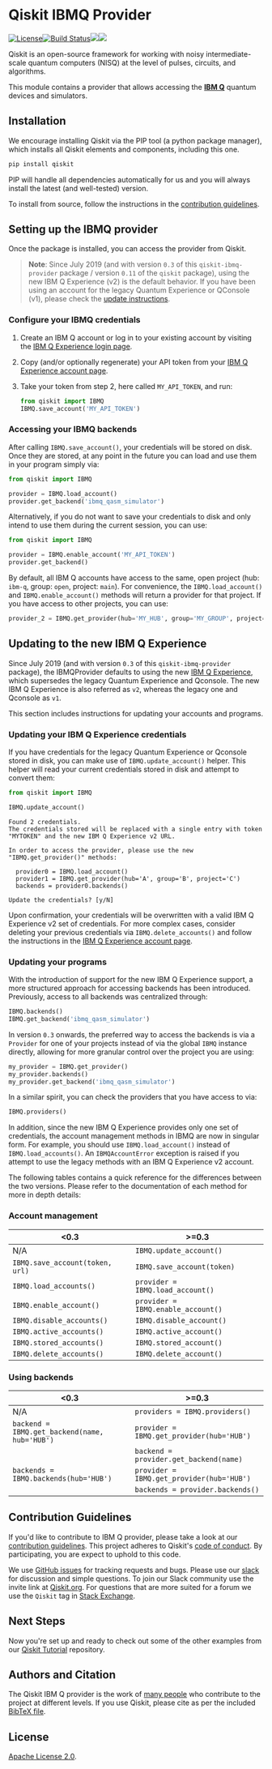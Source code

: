 # Qiskit IBMQ Provider

[![License](https://img.shields.io/github/license/Qiskit/qiskit-ibmq-provider.svg?style=popout-square)](https://opensource.org/licenses/Apache-2.0)[![Build Status](https://img.shields.io/travis/com/Qiskit/qiskit-ibmq-provider/master.svg?style=popout-square)](https://travis-ci.com/Qiskit/qiskit-ibmq-provider)[![](https://img.shields.io/github/release/Qiskit/qiskit-ibmq-provider.svg?style=popout-square)](https://github.com/Qiskit/qiskit-ibmq-provider/releases)[![](https://img.shields.io/pypi/dm/qiskit-ibmq-provider.svg?style=popout-square)](https://pypi.org/project/qiskit-ibmq-provider/)

Qiskit is an open-source framework for working with noisy intermediate-scale
quantum computers (NISQ) at the level of pulses, circuits, and algorithms.

This module contains a provider that allows accessing the **[IBM Q]** quantum
devices and simulators.

## Installation

We encourage installing Qiskit via the PIP tool (a python package manager),
which installs all Qiskit elements and components, including this one.

```bash
pip install qiskit
```

PIP will handle all dependencies automatically for us and you will always
install the latest (and well-tested) version.

To install from source, follow the instructions in the
[contribution guidelines].

## Setting up the IBMQ provider

Once the package is installed, you can access the provider from Qiskit.

> **Note**: Since July 2019 (and with version `0.3` of this
> `qiskit-ibmq-provider` package / version `0.11` of the `qiskit` package),
> using the new IBM Q Experience (v2) is the default behavior. If you have
> been using an account for the legacy Quantum Experience or QConsole (v1),
> please check the [update instructions](#updating-to-the-new-IBM-Q-Experience).

### Configure your IBMQ credentials

1. Create an IBM Q account or log in to your existing account by visiting
   the [IBM Q Experience login page].

2. Copy (and/or optionally regenerate) your API token from your
   [IBM Q Experience account page].

3. Take your token from step 2, here called `MY_API_TOKEN`, and run:

   ```python
   from qiskit import IBMQ
   IBMQ.save_account('MY_API_TOKEN')
   ```

### Accessing your IBMQ backends

After calling `IBMQ.save_account()`, your credentials will be stored on disk.
Once they are stored, at any point in the future you can load and use them
in your program simply via:

```python
from qiskit import IBMQ

provider = IBMQ.load_account()
provider.get_backend('ibmq_qasm_simulator')
```

Alternatively, if you do not want to save your credentials to disk and only
intend to use them during the current session, you can use:

```python
from qiskit import IBMQ

provider = IBMQ.enable_account('MY_API_TOKEN')
provider.get_backend()
```

By default, all IBM Q accounts have access to the same, open project
(hub: `ibm-q`, group: `open`, project: `main`). For convenience, the
`IBMQ.load_account()` and `IBMQ.enable_account()` methods will return a provider
for that project. If you have access to other projects, you can use:

```python
provider_2 = IBMQ.get_provider(hub='MY_HUB', group='MY_GROUP', project='MY_PROJECT')
```

## Updating to the new IBM Q Experience

Since July 2019 (and with version `0.3` of this `qiskit-ibmq-provider` package),
the IBMQProvider defaults to using the new [IBM Q Experience], which supersedes
the legacy Quantum Experience and Qconsole. The new IBM Q Experience is also
referred as `v2`, whereas the legacy one and Qconsole as `v1`.

This section includes instructions for updating your accounts and programs.

### Updating your IBM Q Experience credentials

If you have credentials for the legacy Quantum Experience or Qconsole stored in
disk, you can make use of `IBMQ.update_account()` helper. This helper will read
your current credentials stored in disk and attempt to convert them:

```python
from qiskit import IBMQ

IBMQ.update_account()
```

```
Found 2 credentials.
The credentials stored will be replaced with a single entry with token "MYTOKEN" and the new IBM Q Experience v2 URL.

In order to access the provider, please use the new "IBMQ.get_provider()" methods:

  provider0 = IBMQ.load_account()
  provider1 = IBMQ.get_provider(hub='A', group='B', project='C')
  backends = provider0.backends()

Update the credentials? [y/N]
```

Upon confirmation, your credentials will be overwritten with a valid IBM Q
Experience v2 set of credentials. For more complex cases, consider deleting your
previous credentials via `IBMQ.delete_accounts()` and follow the instructions
in the [IBM Q Experience account page].

### Updating your programs

With the introduction of support for the new IBM Q Experience support, a more
structured approach for accessing backends has been introduced. Previously,
access to all backends was centralized through:

```python
IBMQ.backends()
IBMQ.get_backend('ibmq_qasm_simulator')
```

In version `0.3` onwards, the preferred way to access the backends is via a
`Provider` for one of your projects instead of via the global `IBMQ` instance
directly, allowing for more granular control over
the project you are using:

```python
my_provider = IBMQ.get_provider()
my_provider.backends()
my_provider.get_backend('ibmq_qasm_simulator')
```

In a similar spirit, you can check the providers that you have access to via:
```python
IBMQ.providers()
```

In addition, since the new IBM Q Experience provides only one set of
credentials, the account management methods in IBMQ are now in singular form.
For example, you should use `IBMQ.load_account()` instead of
`IBMQ.load_accounts()`. An `IBMQAccountError` exception is raised if you
attempt to use the legacy methods with an IBM Q Experience v2 account.

The following tables contains a quick reference for the differences between the
two versions. Please refer to the documentation of each method for more in
depth details:

### Account management

| &lt;0.3 | &gt;=0.3 |
| --- | --- |
| N/A | `IBMQ.update_account()` |
| `IBMQ.save_account(token, url)` | `IBMQ.save_account(token)`
| `IBMQ.load_accounts()` | `provider = IBMQ.load_account()`
| `IBMQ.enable_account()` | `provider = IBMQ.enable_account()`
| `IBMQ.disable_accounts()` | `IBMQ.disable_account()`
| `IBMQ.active_accounts()` | `IBMQ.active_account()`
| `IBMQ.stored_accounts()` | `IBMQ.stored_account()`
| `IBMQ.delete_accounts()` | `IBMQ.delete_account()`

### Using backends

| &lt;0.3 | &gt;=0.3 |
| --- | --- |
| N/A | `providers = IBMQ.providers()` |
| `backend = IBMQ.get_backend(name, hub='HUB')` | `provider = IBMQ.get_provider(hub='HUB')` |
|                                           | `backend = provider.get_backend(name)` |
| `backends = IBMQ.backends(hub='HUB')` | `provider = IBMQ.get_provider(hub='HUB')` |
|                                       | `backends = provider.backends()` |


## Contribution Guidelines

If you'd like to contribute to IBM Q provider, please take a look at our
[contribution guidelines]. This project adheres to Qiskit's [code of conduct].
By participating, you are expect to uphold to this code.

We use [GitHub issues] for tracking requests and bugs. Please use our [slack]
for discussion and simple questions. To join our Slack community use the
invite link at [Qiskit.org]. For questions that are more suited for a forum we
use the `Qiskit` tag in [Stack Exchange].

## Next Steps

Now you're set up and ready to check out some of the other examples from our
[Qiskit Tutorial] repository.

## Authors and Citation

The Qiskit IBM Q provider is the work of [many people] who contribute to the
project at different levels. If you use Qiskit, please cite as per the included
[BibTeX file].

## License

[Apache License 2.0].


[IBM Q]: https://www.research.ibm.com/ibm-q/
[IBM Q Experience]: https://quantum-computing.ibm.com
[IBM Q Experience login page]:  https://quantum-computing.ibm.com/login
[IBM Q Experience account page]: https://quantum-computing.ibm.com/account
[contribution guidelines]: https://github.com/Qiskit/qiskit-ibmq-provider/blob/master/CONTRIBUTING.md
[code of conduct]: https://github.com/Qiskit/qiskit-ibmq-provider/blob/master/CODE_OF_CONDUCT.md
[GitHub issues]: https://github.com/Qiskit/qiskit-ibmq-provider/issues
[slack]: https://qiskit.slack.com
[Qiskit.org]: https://qiskit.org
[Stack Exchange]: https://quantumcomputing.stackexchange.com/questions/tagged/qiskit
[Qiskit Tutorial]: https://github.com/Qiskit/qiskit-tutorial
[many people]: https://github.com/Qiskit/qiskit-ibmq-provider/graphs/contributors
[BibTeX file]: https://github.com/Qiskit/qiskit/blob/master/Qiskit.bib
[Apache License 2.0]: https://github.com/Qiskit/qiskit-ibmq-provider/blob/master/LICENSE.txt
